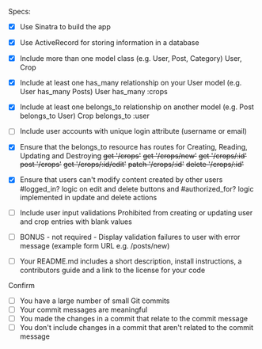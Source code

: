 Specs:
- [x] Use Sinatra to build the app
- [x] Use ActiveRecord for storing information in a database
- [x] Include more than one model class (e.g. User, Post, Category)
    User, Crop
    
- [x] Include at least one has_many relationship on your User model (e.g. User has_many Posts)
    User has_many :crops
    
- [x] Include at least one belongs_to relationship on another model (e.g. Post belongs_to User)
    Crop belongs_to :user

- [ ] Include user accounts with unique login attribute (username or email)
- [x] Ensure that the belongs_to resource has routes for Creating, Reading, Updating and Destroying
    ~~get '/crops'~~
    ~~get '/crops/new'~~
    ~~get '/crops/:id'~~
    ~~post '/crops'~~
    ~~get '/crops/:id/edit'~~
    ~~patch '/crops/:id'~~
    ~~delete '/crops/:id'~~

- [x] Ensure that users can't modify content created by other users
    #logged_in? logic on edit and delete buttons and #authorized_for? logic implemented in update and delete actions

- [ ] Include user input validations
    Prohibited from creating or updating user and crop entries with blank values

- [ ] BONUS - not required - Display validation failures to user with error message (example form URL e.g. /posts/new)

- [ ] Your README.md includes a short description, install instructions, a contributors guide and a link to the license for your code

Confirm
- [ ] You have a large number of small Git commits
- [ ] Your commit messages are meaningful
- [ ] You made the changes in a commit that relate to the commit message
- [ ] You don't include changes in a commit that aren't related to the commit message
